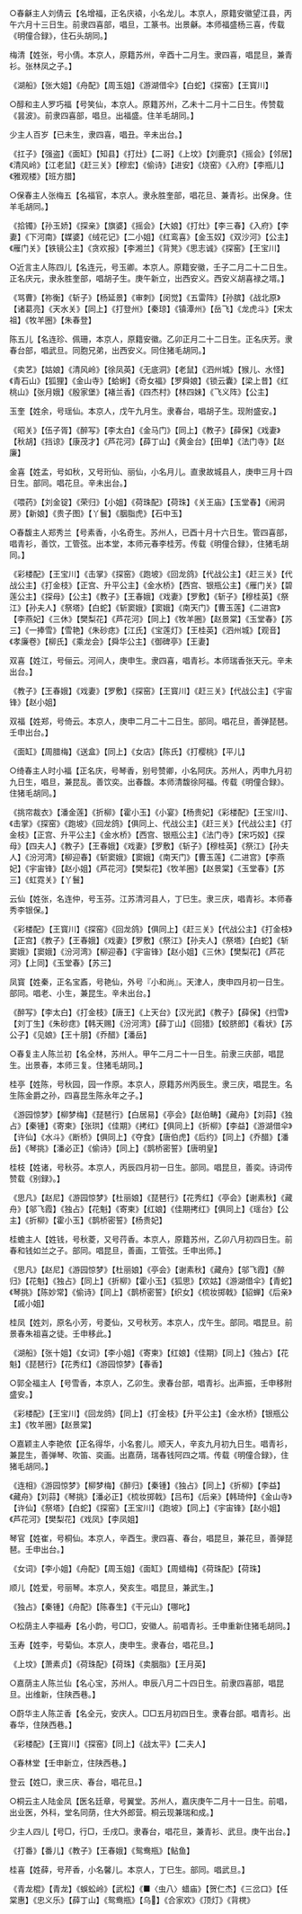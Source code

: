 <!-- { "loadSidebar": true } -->
○春龢主人刘倩云【名增福，正名庆褤，小名龙儿。本京人，原籍安徽望江县，丙午六月十三日生。前隶四喜部，唱旦，工篆书。出景龢。本师福盛杨三喜，传载《明僮合録》，住石头胡同。】

梅清【姓张，号小倩。本京人，原籍苏州，辛酉十二月生。隶四喜，唱昆旦，兼青衫。张林凤之子。】

《湖船》【张大姐】《舟配》【周玉姐】《游湖借伞》【白蛇】《探窑》【王寳川】

○醇和主人罗巧福【号笑仙，本京人。原籍苏州，乙未十二月十二日生。传赞载《昙波》。前隶四喜部，唱旦。出福盛。住羊毛胡同。】

少主人百岁【已未生，隶四喜，唱丑。辛未出台。】

《扛子》【强盗】《面缸》【知县】《打灶》【二哥】《上坟》【刘鹿京】《摇会》【邻居】《清风岭》【江老鼠】《赶三关》【穆宏】《偷诗》【进安】《烧窑》《入府》【李瓶儿】《雅观楼》【班方腊】

○保春主人张梅五【名福官，本京人。隶永胜奎部，唱花旦、兼青衫。出保身。住羊毛胡同。】

《拾镯》【孙玉娇】《探亲》【旗婆】《摇会》【大娘】《打灶》【李三春】《入府》【李妻】《下河南》【媒婆】《绒花记》【二小姐】《红鸾喜》【金玉奴】《双沙河》【公主】《雁门关》【铁镜公主】《贪欢报》【李湘兰】《背凳》《思志诚》《探窑》【王宝川】

○近言主人陈四儿【名连元，号玉卿。本京人。原籍安徽，壬子二月二十二日生。正名庆元，隶永胜奎部，唱胡子生。庚午新立，出西安义。西安义胡喜禄之壻。】

《骂曹》【祢衡】《斩子》【杨延景】《审刺》【闵觉】《五雷阵》【孙膑】《战北原》【诸葛亮】《天水关》【同上】《打登州》【秦琼】《镇潭州》【岳飞】《龙虎斗》【宋太祖】《牧羊圈》【朱春登】

陈五儿【名连珍、佩珊，本京人，原籍安徽。乙卯正月二十二日生。正名庆芳。隶春台部，唱武旦。同胞兄弟，出西安义。同住猪毛胡同。】

《卖艺》【姑娘】《清风岭》【徐凤英】《无底洞》【老鼠】《泗州城》【猴儿、水怪】《青石山》【狐狸】《金山寺》【蛤蜊】《奇女福》【罗舜娘】《锁云囊》【梁上昔】《红桃山》【张月娥】《殷家堡》【褚兰香】《四杰村》【林四妹】《飞义阵》【公主】

玉奎【姓余，号瑶仙。本京人，戊午九月生。隶春台，唱胡子生。现附盛安。】

《昭关》【伍子胥】《醉写》【李太白】《金马门》【同上】《教子》【薛保】《戏妻》【秋胡】《挡谅》【康茂才】《芦花河》【薛丁山】《黄金台》【田单】《法门寺》【赵廉】

金喜【姓孟，号如秋，又号珩仙、丽仙，小名月儿。直隶故城县人，庚申三月十四日生。部同。唱花旦。辛未出台。】

《喂药》【刘金锭】《荣归》【小姐】《荷珠配》【荷珠】《关王庙》【玉堂春】《闹洞房》【新娘】《贵子图》【丫鬟】《胭脂虎》【石中玉】

○春馥主人郑秀兰【号素香，小名奇生。苏州人，已酉十月十六日生。管四喜部，唱青衫，善饮，工管弦。出本堂，本师元春李桂芳。传载《明僮合録》，住猪毛胡同。】

《彩楼配》【王宝川】《击掌》《探窑》《跑坡》《回龙鸽》【代战公主】《赶三关》【代战公主】《打金枝》【正宫、升平公主】《金水桥》【西宫、银瓶公主】《雁门关》【碧莲公主】《探母》【公主】《教子》【王春娥】《戏妻》【罗敷】《斩子》【穆桂英】《祭江》【孙夫人】《祭塔》【白蛇】《斩窦娥》【窦娥】《南天门》【曹玉莲】《二进宫》【李燕妃】《三休》【樊梨花】《芦花河》【同上】《牧羊圈》【赵景棠】《玉堂春》【苏三】《一捧雪》【雪艳】《朱砂痣》【江氏】《宝莲灯》【王桂英】《泗州城》【观音】《孝廉卷》【柳氏】《乘龙会》【舜华公主】《御碑亭》【王妻】

双喜【姓江，号俪云。河间人，庚申生。隶四喜，唱青衫。本师瑞香张天元。辛未出台。】

《教子》【王春娥】《戏妻》【罗敷】《探窑》【王寳川】《赶三关》【代战公主】《宇宙锋》【赵小姐】

双福【姓郑，号倚云。本京人，庚申二月二十二日生。部同。唱花旦，善弹琵琶。壬申出台。】

《面缸》【周腊梅】《送盒》【同上】《女店》【陈氏】《打樱桃》【平儿】

○绮春主人时小福【正名庆，号琴香，别号赞卿，小名阿庆。苏州人，丙申九月初九日生，唱旦，兼昆乱。善饮奕。出春馥。本师清馥徐阿福。传载《明僮合録》。住猪毛胡同。】

《挑帘裁衣》【潘金莲】《折柳》【霍小玉】《小宴》【杨贵妃】《彩楼配》【王宝川】、《击掌》《探窑》《跑坡》《回龙鸽》【俱同上、代战公主】《赶三关》【代战公主】《打金枝》【正宫、升平公主】《金水桥》【西宫、银瓶公主】《法门寺》【宋巧姣】《探母》【四夫人】《教子》【王春娥】《戏妻》【罗敷】《斩子》【穆桂英】《祭江》【孙夫人】《汾河湾》【柳迎春】《斩窦娥》【窦娥】《南天门》【曹玉莲】《二进宫》【李燕妃】《宇宙锋》【赵小姐】《芦花河》【樊梨花】《牧羊圈》【赵景棠】《玉堂春》【苏三】《虹霓关》【丫鬟】

云仙【姓张，名连仲，号玉芬。江苏清河县人，丁巳生。隶三庆，唱青衫。本师春秀李银保。】

《彩楼配》【王寳川】《探窑》《回龙鸽》【俱同上】《赶三关》【代战公主】《打金枝》【正宫】《教子》【王春娥】《戏妻》【罗敷】《祭江》【孙夫人】《祭塔》【白蛇】《斩窦娥》【窦娥】《汾河湾》【柳迎春】《宇宙锋》【赵小姐】《三休》【樊梨花】《芦花河》【上同】《玉堂春》【苏三】

凤寳【姓秦，正名宝鼒，号艳仙，外号『小和尚』。天津人，庚申四月初一日生。部同。唱老、小生，兼昆生。辛未出台。】

《醉写》【李太白】《打金枝》【唐王】《上天台》【汉光武】《教子》【薛保】《扫雪》【刘丁生】《朱砂痣》【韩天赐】《汾河湾》【薛丁山】《回猎》【蛟脐郎】《看状》【苏公子】《见娘》【王十朋】《乔醋》【潘岳】

○春复主人陈兰初【名全林，苏州人。甲午二月二十一日生。前隶三庆部，唱昆生。出景春，本师三复。住猪毛胡同。】

桂亭【姓陈，号秋园，园一作原。本京人，原籍苏州丙辰生。隶三庆，唱昆生。名生陈金爵之孙，四喜昆生陈永年之子。】

《游园惊梦》【柳梦梅】《琵琶行》【白居易】《亭会》【赵伯畴】《藏舟》【刘蒜】《独占》【秦锺】《寄柬》【张珙】《佳期》《拷红》【俱同上】《折柳》【李益】《游湖借伞》【许仙】《水斗》《断桥》【俱同上】《夺食》【唐伯虎】《后约》【同上】《乔醋》【潘岳】《琴挑》【潘必正】《偷诗》【同上】《鹊桥密誓》【唐明皇】

桂枝【姓诸，号秋芬。本京人，丙辰四月初一日生。部同。唱昆旦，善奕。诗词传赞载《别録》。】

《思凡》【赵尼】《游园惊梦》【杜丽娘】《琵琶行》【花秀红】《亭会》【谢素秋】《藏舟》【邬飞霞】《独占》【花魁】《寄柬》【红娘】《佳期拷红》【俱同上】《瑶台》【公主】《折柳》【霍小玉】《鹊桥密誓》【杨贵妃】

桂蟾主人【姓钱，号秋菱，又号荇香。本京人，原籍苏州，乙卯八月初四日生。前春和钱如兰之子。部同。唱昆旦，善画，工管弦。壬申出师。】

《思凡》【赵尼】《游园惊梦》【杜丽娘】《亭会》【谢素秋】《藏舟》【邬飞霞】《醉归》【花魁】《独占》【同上】《折柳》【霍小玉】《狐思》【欢姑】《游湖借伞》【青蛇】《琴挑》【陈妙常】《偷诗》【同上】《鹊桥密誓》【织女】《梳妆掷戟》【貂蝉】《后亲》【戚小姐】

桂凤【姓刘，原名小芳，号菱仙，又号秋芳。本京人，戊午生。部同。唱昆旦。前景春朱祖喜之徒。壬申移此。】

《湖船》【张十姐】《女词》【李小姐】《寄柬》【红娘】《佳期》【同上】《独占》【花魁】《琵琶行》【花秀红】《游园惊梦》【春香】

○郭全福主人【号雪香，本京人，乙卯生。隶春台部，唱青衫。出声振，壬申移附盛安。】

《彩楼配》【王宝川】《回龙鸽》【同上】《打金枝》【升平公主】《金水桥》【银瓶公主】《牧羊圈》【赵景棠】

○嘉颖主人李艳侬【正名得华，小名套儿。顺天人，辛亥九月初九日生。唱青衫，兼昆生，善弹琴、吹笛、奕画。出嘉荫，瑞春钱阿四之壻。传载《明僮合録》，住猪毛胡同。】

《连相》《游园惊梦》【柳梦梅】《醉归》【秦锺】《独占》【同上】《折柳》【李益】《藏舟》【刘蒜】《琴挑》【潘必正】《梳妆掷戟》【吕布】《后亲》【韩琦仲】《金山寺》【许仙】《祭塔》【白蛇】《探窑》【王宝川】《跑坡》【同上】《宇宙锋》【赵小姐】《芦花河》【樊梨花】《戏凤》【李凤姐】

琴官【姓崔，号桐仙。本京人，辛酉生。隶四喜、春台，唱昆旦，兼花旦，善弹琵琶。壬申出台。】

《女词》【李小姐】《舟配》【周玉姐】《面缸》【周蜡梅】《荷珠配》【荷珠】

顺儿【姓爱，号丽琴。本京人，癸亥生。唱昆旦，兼武生。】

《独占》【秦锺】《舟配》【陈春生】《干元山》【哪叱】

○松荫主人李福寿【名小韵，号□□，安徽人。前唱青衫。壬申重新住猪毛胡同。】

玉寿【姓李，号菊仙。本京人，庚申生。隶春台，唱花旦。】

《上坟》【萧素贞】《荷珠配》【荷珠】《卖胭脂》【王月英】

○嘉荫主人陈兰仙【名心宝，苏州人。申辰八月二十四日生。前隶四喜部，唱昆旦。出维新，住陕西巷。】

○蔚华主人陈芷香【名全元，安庆人。□□五月初四日生。隶春台部。唱青衫。出春华，住陕西巷。】

《彩楼配》【王寳川】《探窑》【同上】《战太平》【二夫人】

○春林堂【壬申新立，住陕西巷。】

登云【姓□，隶三庆、春台，唱花旦。】

○桐云主人陆金凤【医名廷章，号翼堂。苏州人，嘉庆庚午二月十一日生。前唱，出业医，外科，堂名同荫，住大外郎营。桐云现兼瑞和成。】

少主人四儿【号□，行□，壬戌□。隶春台，唱花旦，兼青衫、武旦。庚午出台。】

《打番》【番儿】《教子》【王春娥】《鸳鸯瓶》【鲇鱼】

桂喜【姓薛，号芹香，小名馨儿。本京人，丁巳生。部同。唱武旦。】

《青龙棍》【青龙】《蜈蚣岭》【武松】《■〈虫八〉蜡庙》【贺仁杰】《三岔口》【任棠惠】《忠义乐》【薛丁山】《鸳鸯瓶》【乌】《合家欢》《顶灯》《背櫈》

